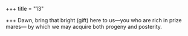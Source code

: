 +++
title = "13"

+++
Dawn, bring that bright (gift) here to us—you who are rich in
prize mares—
by which we may acquire both progeny and posterity.